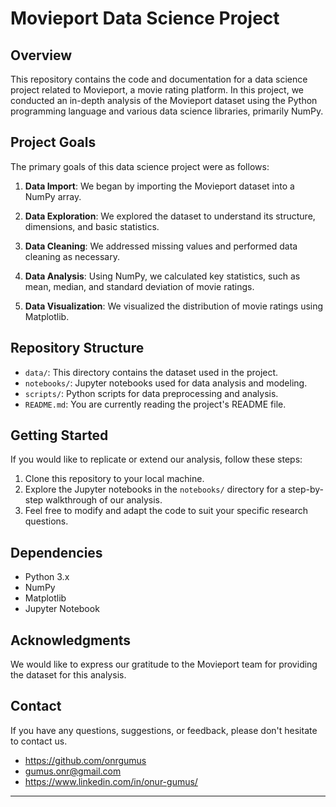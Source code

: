 # Movieport Data Science Project

## Overview

This repository contains the code and documentation for a data science project related to Movieport, a movie rating platform. In this project, we conducted an in-depth analysis of the Movieport dataset using the Python programming language and various data science libraries, primarily NumPy.

## Project Goals

The primary goals of this data science project were as follows:

1. **Data Import**: We began by importing the Movieport dataset into a NumPy array.

2. **Data Exploration**: We explored the dataset to understand its structure, dimensions, and basic statistics.

3. **Data Cleaning**: We addressed missing values and performed data cleaning as necessary.

4. **Data Analysis**: Using NumPy, we calculated key statistics, such as mean, median, and standard deviation of movie ratings.

5. **Data Visualization**: We visualized the distribution of movie ratings using Matplotlib.

## Repository Structure

- `data/`: This directory contains the dataset used in the project.
- `notebooks/`: Jupyter notebooks used for data analysis and modeling.
- `scripts/`: Python scripts for data preprocessing and analysis.
- `README.md`: You are currently reading the project's README file.

## Getting Started

If you would like to replicate or extend our analysis, follow these steps:

1. Clone this repository to your local machine.
2. Explore the Jupyter notebooks in the `notebooks/` directory for a step-by-step walkthrough of our analysis.
3. Feel free to modify and adapt the code to suit your specific research questions.

## Dependencies

- Python 3.x
- NumPy
- Matplotlib
- Jupyter Notebook

## Acknowledgments

We would like to express our gratitude to the Movieport team for providing the dataset for this analysis.

## Contact

If you have any questions, suggestions, or feedback, please don't hesitate to contact us.

-   https://github.com/onrgumus
-  gumus.onr@gmail.com
-  https://www.linkedin.com/in/onur-gumus/

---
